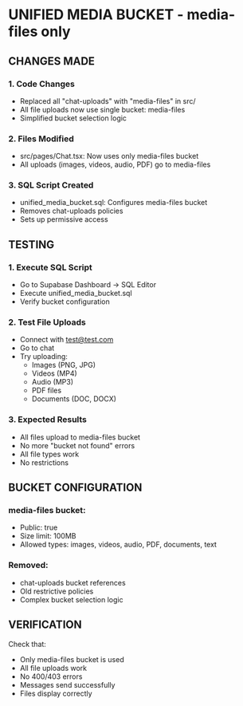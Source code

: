 # UNIFIED MEDIA BUCKET - media-files only

## CHANGES MADE

### 1. Code Changes
- Replaced all "chat-uploads" with "media-files" in src/
- All file uploads now use single bucket: media-files
- Simplified bucket selection logic

### 2. Files Modified
- src/pages/Chat.tsx: Now uses only media-files bucket
- All uploads (images, videos, audio, PDF) go to media-files

### 3. SQL Script Created
- unified_media_bucket.sql: Configures media-files bucket
- Removes chat-uploads policies
- Sets up permissive access

## TESTING

### 1. Execute SQL Script
- Go to Supabase Dashboard → SQL Editor
- Execute unified_media_bucket.sql
- Verify bucket configuration

### 2. Test File Uploads
- Connect with test@test.com
- Go to chat
- Try uploading:
  - Images (PNG, JPG)
  - Videos (MP4)
  - Audio (MP3)
  - PDF files
  - Documents (DOC, DOCX)

### 3. Expected Results
- All files upload to media-files bucket
- No more "bucket not found" errors
- All file types work
- No restrictions

## BUCKET CONFIGURATION

### media-files bucket:
- Public: true
- Size limit: 100MB
- Allowed types: images, videos, audio, PDF, documents, text

### Removed:
- chat-uploads bucket references
- Old restrictive policies
- Complex bucket selection logic

## VERIFICATION

Check that:
- Only media-files bucket is used
- All file uploads work
- No 400/403 errors
- Messages send successfully
- Files display correctly 